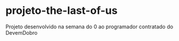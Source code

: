 # projeto-the-last-of-us
 Projeto desenvolvido na semana do 0 ao programador contratado do DevemDobro
